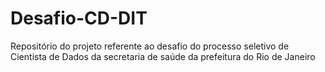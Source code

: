# Desafio-CD-DIT
Repositório do projeto referente ao desafio do processo seletivo de Cientista de Dados da secretaria de saúde da prefeitura do Rio de Janeiro
